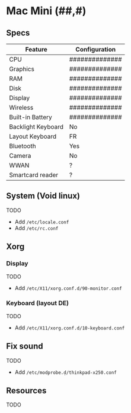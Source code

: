 # Mac Mini (##,#)

## Specs

| Feature            | Configuration  |
| ------------------ | -------------- |
| CPU                | ############## |
| Graphics           | ############## |
| RAM                | ############## |
| Disk               | ############## |
| Display            | ############## |
| Wireless           | ############## |
| Built-in Battery   | ############## |
| Backlight Keyboard | No             |
| Layout Keyboard    | FR             |
| Bluetooth          | Yes            |
| Camera             | No             |
| WWAN               | ?              |
| Smartcard reader   | ?              |

## System (Void linux)

TODO

- Add `/etc/locale.conf`
- Add `/etc/rc.conf`

## Xorg

### Display

TODO

- Add `/etc/X11/xorg.conf.d/90-monitor.conf`

### Keyboard (layout DE)

TODO

- Add `/etc/X11/xorg.conf.d/10-keyboard.conf`

##  Fix sound

TODO

- Add `/etc/modprobe.ḍ/thinkpad-x250.conf`

## Resources

TODO
